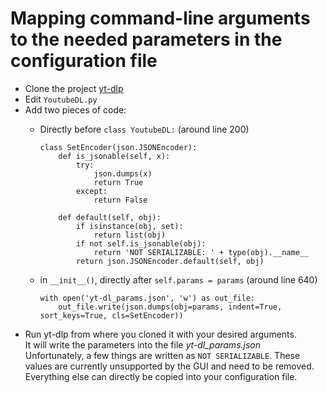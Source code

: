 # Mapping command-line arguments to the needed parameters in the configuration file
* Clone the project [yt-dlp](https://github.com/yt-dlp/yt-dlp)
* Edit `YoutubeDL.py`
* Add two pieces of code:  
  * Directly before `class YoutubeDL:` (around line 200)
    ```
    class SetEncoder(json.JSONEncoder):
        def is_jsonable(self, x):
            try:
                json.dumps(x)
                return True
            except:
                return False
    
        def default(self, obj):
            if isinstance(obj, set):
                return list(obj)
            if not self.is_jsonable(obj):
                return 'NOT SERIALIZABLE: ' + type(obj).__name__
            return json.JSONEncoder.default(self, obj)
    ```

  * in `__init__()`, directly after `self.params = params` (around line 640)
    ```
    with open('yt-dl_params.json', 'w') as out_file:
        out_file.write(json.dumps(obj=params, indent=True, sort_keys=True, cls=SetEncoder))

    ```
* Run yt-dlp from where you cloned it with your desired arguments.  
  It will write the parameters into the file *yt-dl_params.json*  
  Unfortunately, a few things are written as `NOT SERIALIZABLE`.
  These values are currently unsupported by the GUI and need to be removed.  
  Everything else can directly be copied into your configuration file.
